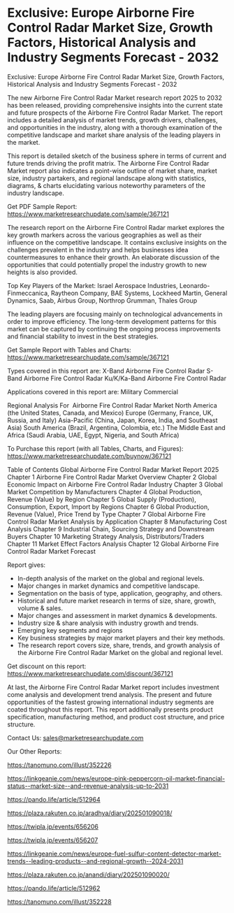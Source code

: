 # Exclusive: Europe Airborne Fire Control Radar Market Size, Growth Factors, Historical Analysis and Industry Segments Forecast - 2032

 Exclusive: Europe Airborne Fire Control Radar Market Size, Growth Factors, Historical Analysis and Industry Segments Forecast - 2032

The new Airborne Fire Control Radar Market research report 2025 to 2032 has been released, providing comprehensive insights into the current state and future prospects of the Airborne Fire Control Radar Market. The report includes a detailed analysis of market trends, growth drivers, challenges, and opportunities in the industry, along with a thorough examination of the competitive landscape and market share analysis of the leading players in the market.

This report is detailed sketch of the business sphere in terms of current and future trends driving the profit matrix. The Airborne Fire Control Radar Market report also indicates a point-wise outline of market share, market size, industry partakers, and regional landscape along with statistics, diagrams, & charts elucidating various noteworthy parameters of the industry landscape.

Get PDF Sample Report: https://www.marketresearchupdate.com/sample/367121

The research report on the Airborne Fire Control Radar market explores the key growth markers across the various geographies as well as their influence on the competitive landscape. It contains exclusive insights on the challenges prevalent in the industry and helps businesses idea countermeasures to enhance their growth. An elaborate discussion of the opportunities that could potentially propel the industry growth to new heights is also provided.

Top Key Players of the Market:
Israel Aerospace Industries, Leonardo-Finmeccanica, Raytheon Company, BAE Systems, Lockheed Martin, General Dynamics, Saab, Airbus Group, Northrop Grumman, Thales Group


The leading players are focusing mainly on technological advancements in order to improve efficiency. The long-term development patterns for this market can be captured by continuing the ongoing process improvements and financial stability to invest in the best strategies.

Get Sample Report with Tables and Charts: https://www.marketresearchupdate.com/sample/367121

Types covered in this report are:
X-Band Airborne Fire Control Radar
S-Band Airborne Fire Control Radar
Ku/K/Ka-Band Airborne Fire Control Radar


Applications covered in this report are:
Military
Commercial


Regional Analysis For  Airborne Fire Control Radar Market
North America (the United States, Canada, and Mexico)
Europe (Germany, France, UK, Russia, and Italy)
Asia-Pacific (China, Japan, Korea, India, and Southeast Asia)
South America (Brazil, Argentina, Colombia, etc.)
The Middle East and Africa (Saudi Arabia, UAE, Egypt, Nigeria, and South Africa)

To Purchase this report (with all Tables, Charts, and Figures): https://www.marketresearchupdate.com/buynow/367121

Table of Contents
Global Airborne Fire Control Radar Market Report 2025
Chapter 1 Airborne Fire Control Radar Market Overview
Chapter 2 Global Economic Impact on Airborne Fire Control Radar Industry
Chapter 3 Global Market Competition by Manufacturers
Chapter 4 Global Production, Revenue (Value) by Region
Chapter 5 Global Supply (Production), Consumption, Export, Import by Regions
Chapter 6 Global Production, Revenue (Value), Price Trend by Type
Chapter 7 Global Airborne Fire Control Radar Market Analysis by Application
Chapter 8 Manufacturing Cost Analysis
Chapter 9 Industrial Chain, Sourcing Strategy and Downstream Buyers
Chapter 10 Marketing Strategy Analysis, Distributors/Traders
Chapter 11 Market Effect Factors Analysis
Chapter 12 Global Airborne Fire Control Radar Market Forecast

Report gives:

- In-depth analysis of the market on the global and regional levels.
- Major changes in market dynamics and competitive landscape.
- Segmentation on the basis of type, application, geography, and others.
- Historical and future market research in terms of size, share, growth, volume & sales.
- Major changes and assessment in market dynamics & developments.
- Industry size & share analysis with industry growth and trends.
- Emerging key segments and regions
- Key business strategies by major market players and their key methods.
- The research report covers size, share, trends, and growth analysis of the Airborne Fire Control Radar Market on the global and regional level.

Get discount on this report: https://www.marketresearchupdate.com/discount/367121

At last, the Airborne Fire Control Radar Market report includes investment come analysis and development trend analysis. The present and future opportunities of the fastest growing international industry segments are coated throughout this report. This report additionally presents product specification, manufacturing method, and product cost structure, and price structure.

Contact Us:
sales@marketresearchupdate.com

Our Other Reports:

https://tanomuno.com/illust/352226

https://linkgeanie.com/news/europe-pink-peppercorn-oil-market-financial-status--market-size--and-revenue-analysis-up-to-2031

https://pando.life/article/512964

https://plaza.rakuten.co.jp/aradhya/diary/202501090018/

https://twipla.jp/events/656206

https://twipla.jp/events/656207

https://linkgeanie.com/news/europe-fuel-sulfur-content-detector-market-trends--leading-products--and-regional-growth--2024-2031

https://plaza.rakuten.co.jp/anandi/diary/202501090020/

https://pando.life/article/512962

https://tanomuno.com/illust/352228
